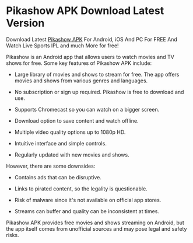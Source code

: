 # Pikashow APK Download Latest Version
Download Latest <a href="https://pikashows.world">Pikashow APK</a> For Android, iOS And PC For FREE And Watch Live Sports IPL and much More for free!

Pikashow is an Android app that allows users to watch movies and TV shows for free. Some key features of Pikashow APK include:

- Large library of movies and shows to stream for free. The app offers movies and shows from various genres and languages.

- No subscription or sign up required. Pikashow is free to download and use.

- Supports Chromecast so you can watch on a bigger screen.

- Download option to save content and watch offline. 

- Multiple video quality options up to 1080p HD.

- Intuitive interface and simple controls.

- Regularly updated with new movies and shows.

However, there are some downsides:

- Contains ads that can be disruptive. 

- Links to pirated content, so the legality is questionable.

- Risk of malware since it's not available on official app stores.

- Streams can buffer and quality can be inconsistent at times.

Pikashow APK provides free movies and shows streaming on Android, but the app itself comes from unofficial sources and may pose legal and safety risks.
